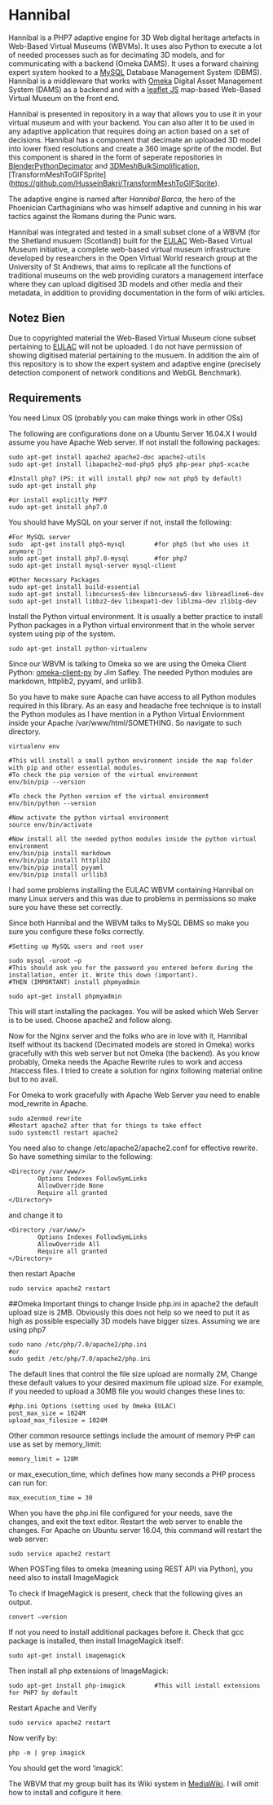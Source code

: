 # Hannibal
Hannibal is a PHP7 adaptive engine for 3D Web digital heritage artefacts in Web-Based Virtual Museums (WBVMs). It uses also Python to execute a lot of needed processes such as for decimating 3D models, and for communicating with a backend (Omeka DAMS). It uses a forward chaining expert system hooked to a <a href="https://www.mysql.com/" target="_blank">MySQL</a> Database Management System (DBMS). Hannibal is a middleware that works with [Omeka](https://omeka.org/ "Omeka DAMS") Digital Asset Management System (DAMS) as a backend and with a <a href="https://leafletjs.com/" target="_blank">leaflet JS</a> map-based Web-Based Virtual Museum on the front end. 

Hannibal is presented in repository in a way that allows you to use it in your virtual museum and with your backend. You can also alter it to be used in any adaptive application that requires doing an action based on a set of decisions. Hannibal has a component that decimate an uploaded 3D model into lower fixed resolutions and create a 360 image sprite of the model. But this component is shared in the form of seperate repositories in [BlenderPythonDecimator](https://github.com/HusseinBakri/BlenderPythonDecimator) and [3DMeshBulkSimplification](https://github.com/HusseinBakri/3DMeshBulkSimplification), [TransformMeshToGIFSprite] (https://github.com/HusseinBakri/TransformMeshToGIFSprite).

The adaptive engine is named after _Hannibal Barca_, the hero of the Phoenician Carthaginians who was himself
adaptive and cunning in his war tactics against the Romans during the Punic wars.

Hannibal was integrated and tested in a small subset clone of a WBVM (for the Shetland musuem (Scotland)) built for the [EULAC](https://eu-lac.org/map/?page=europe) Web-Based Virtual Museum initiative, a complete web-based virtual museum infrastructure developed by researchers in the Open Virtual World research group at the University of St Andrews, that aims to replicate all the functions of traditional museums on the web providing curators a management interface where they can upload digitised 3D models and other media and their metadata, in addition to providing documentation in the form of wiki articles.


## Notez Bien
Due to copyrighted material the Web-Based Virtual Museum clone subset pertaining to [EULAC](https://eu-lac.org/map/?page=europe) will not be uploaded. I do not have permission of showing digitised material pertaining to the musuem. In addition the aim of this repository is to show the expert system and adaptive engine (precisely detection component of network conditions and WebGL Benchmark).

## Requirements
You need Linux OS (probably you can make things work in other OSs)

The following are configurations done on a Ubuntu Server 16.04.X
I would assume you have Apache Web server. If not install the following packages:
```
sudo apt-get install apache2 apache2-doc apache2-utils
sudo apt-get install libapache2-mod-php5 php5 php-pear php5-xcache

#Install php7 (PS: it will install php7 now not php5 by default)
sudo apt-get install php

#or install explicitly PHP7
sudo apt-get install php7.0

```
You should have MySQL on your server if not, install the following:
```
#For MySQL server
sudo  apt-get install php5-mysql		#for php5 (but who uses it anymore 
sudo apt-get install php7.0-mysql		#for php7
sudo apt-get install mysql-server mysql-client

#Other Necessary Packages
sudo apt-get install build-essential
sudo apt-get install libncurses5-dev libncursesw5-dev libreadline6-dev 
sudo apt-get install libbz2-dev libexpat1-dev liblzma-dev zlib1g-dev

```
Install the Python virtual environment. It is usually a better practice to install Python packages in a Python virtual environment that in the whole server system using pip of the system.

```
sudo apt-get install python-virtualenv
```

Since our WBVM is talking to Omeka so we are using the Omeka Client Python: [omeka-client-py](https://github.com/jimsafley/omeka-client-py) by Jim Safley. The needed Python modules are markdown, httplib2, pyyaml, and urllib3. 

So you have to make sure Apache can have access to all Python modules required in this library. As an easy and headache free technique is to install the Python modules as I have mention in a Python Virtual Enviornment inside your Apache /var/www/html/SOMETHING. So navigate to such directory.

```
virtualenv env

#This will install a small python environment inside the map folder with pip and other essential modules.
#To check the pip version of the virtual environment
env/bin/pip --version

#To check the Python version of the virtual environment
env/bin/python --version

#Now activate the python virtual environment
source env/bin/activate

#Now install all the needed python modules inside the python virtual environment
env/bin/pip install markdown
env/bin/pip install httplib2
env/bin/pip install pyyaml
env/bin/pip install urllib3

```
I had some problems installing the EULAC WBVM containing Hannibal on many Linux servers and this was due to problems in permissions so make sure you have these set correctly.

Since both Hannibal and the WBVM talks to MySQL DBMS so make you sure you configure these folks correctly.
```
#Setting up MySQL users and root user

sudo mysql -uroot –p
#This should ask you for the password you entered before during the installation, enter it. Write this down (important).
#THEN (IMPORTANT) install phpmyadmin

sudo apt-get install phpmyadmin

```
This will start installing the packages. You will be asked which Web Server is to be used. Choose apache2 and follow along. 

Now  for the Nginx server and the folks who are in love with it, Hannibal itself without its backend (Decimated models are stored in Omeka) works gracefully with this web server but not Omeka (the backend). As you know probably, Omeka needs the Apache Rewrite rules to work and access .htaccess files. I tried to create a solution for nginx following material online but to no avail.

For Omeka to work gracefully with Apache Web Server you need to enable mod_rewrite in Apache.
```
sudo a2enmod rewrite
#Restart apache2 after that for things to take effect
sudo systemctl restart apache2    

```

You need also to change /etc/apache2/apache2.conf for effective rewrite. So have something similar to the following:

```
<Directory /var/www/>
        Options Indexes FollowSymLinks
        AllowOverride None
        Require all granted
</Directory>
```

and change it to
```
<Directory /var/www/>
        Options Indexes FollowSymLinks
        AllowOverride All
        Require all granted
</Directory>
```
then  restart Apache

```
sudo service apache2 restart
```

##Omeka Important things to change
Inside php.ini in apache2 the default upload size is 2MB. Obviously this does not help so we need to put it as high as possible especially 3D models have bigger sizes. Assuming we are using php7
```
sudo nano /etc/php/7.0/apache2/php.ini
#or
sudo gedit /etc/php/7.0/apache2/php.ini
```
The default lines that control the file size upload are normally 2M, Change these default values to your desired maximum file upload size. For example, if you needed to upload a 30MB file you would changes these lines to:
```
#php.ini Options (setting used by Omeka EULAC)
post_max_size = 1024M
upload_max_filesize = 1024M
```
Other common resource settings include the amount of memory PHP can use as set by memory_limit:
```
memory_limit = 128M
```
or max_execution_time, which defines how many seconds a PHP process can run for:
```
max_execution_time = 30
```
When you have the php.ini file configured for your needs, save the changes, and exit the text editor. Restart the web server to enable the changes. For Apache on Ubuntu server 16.04, this command will restart the web server:
```
sudo service apache2 restart
```

When POSTing files to omeka (meaning using REST API via Python), you need also to install ImageMagick

To check if ImageMagick is present, check that the following gives an output.
```
convert –version
```
If not you need to install additional packages before it. Check that gcc package is installed, then install ImageMagick itself:
```
sudo apt-get install imagemagick
```
Then install all php extensions of ImageMagick:
```
sudo apt-get install php-imagick		#This will install extensions for PHP7 by default
```
Restart Apache and Verify
```
sudo service apache2 restart
```
Now verify by:
```
php -m | grep imagick
```
You should get the word ‘imagick’.

The WBVM that my group built has its Wiki system in [MediaWiki](https://www.mediawiki.org/wiki/MediaWiki). I will omit how to install and cofigure it here.
